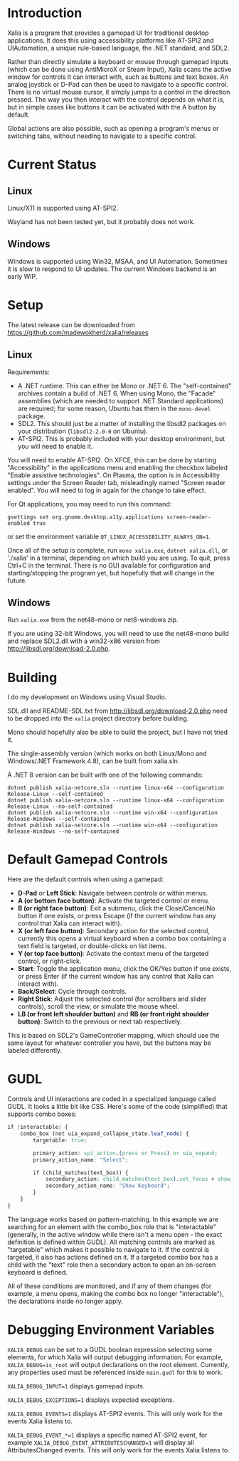# Introduction
Xalia is a program that provides a gamepad UI for traditional desktop applications. It does this using accessibility platforms like AT-SPI2 and UIAutomation, a unique rule-based language, the .NET standard, and SDL2.

Rather than directly simulate a keyboard or mouse through gamepad inputs (which can be done using AntiMicroX or Steam Input), Xalia scans the active window for controls it can interact with, such as buttons and text boxes. An analog joystick or D-Pad can then be used to navigate to a specific control. There is no virtual mouse cursor, it simply jumps to a control in the direction pressed. The way you then interact with the control depends on what it is, but in simple cases like buttons it can be activated with the A button by default.

Global actions are also possible, such as opening a program's menus or switching tabs, without needing to navigate to a specific control.

# Current Status

## Linux

Linux/X11 is supported using AT-SPI2.

Wayland has not been tested yet, but it probably does not work.

## Windows

Windows is supported using Win32, MSAA, and UI Automation. Sometimes it is slow to respond to UI updates. The current Windows backend is an early WIP.

# Setup

The latest release can be downloaded from https://github.com/madewokherd/xalia/releases

## Linux

Requirements:
 * A .NET runtime. This can either be Mono or .NET 6. The "self-contained" archives contain a build of .NET 6. When using Mono, the "Facade" assemblies (which are needed to support .NET Standard applications) are required; for some reason, Ubuntu has them in the `mono-devel` package.
 * SDL2. This should just be a matter of installing the libsdl2 packages on your distribution (`libsdl2-2.0-0` on Ubuntu).
 * AT-SPI2. This is probably included with your desktop environment, but you will need to enable it.

You will need to enable AT-SPI2. On XFCE, this can be done by starting "Accessibility" in the applications menu and enabling the checkbox labeled "Enable assistive technologies". On Plasma, the option is in Accessibility settings under the Screen Reader tab, misleadingly named "Screen reader enabled". You will need to log in again for the change to take effect.

For Qt applications, you may need to run this command:
```
gsettings set org.gnome.desktop.a11y.applications screen-reader-enabled true
```
or set the environment variable `QT_LINUX_ACCESSIBILITY_ALWAYS_ON=1`.

Once all of the setup is complete, run `mono xalia.exe`, `dotnet xalia.dll`, or './xalia' in a terminal, depending on which build you are using. To quit, press Ctrl+C in the terminal. There is no GUI available for configuration and starting/stopping the program yet, but hopefully that will change in the future.

## Windows

Run `xalia.exe` from the net48-mono or net8-windows zip.

If you are using 32-bit Windows, you will need to use the net48-mono build and replace SDL2.dll with a win32-x86 version from http://libsdl.org/download-2.0.php.

# Building

I do my development on Windows using Visual Studio.

SDL.dll and README-SDL.txt from http://libsdl.org/download-2.0.php need to be dropped into the `xalia` project directory before building.

Mono should hopefully also be able to build the project, but I have not tried it.

The single-assembly version (which works on both Linux/Mono and Windows/.NET Framework 4.8), can be built from xalia.sln.

A .NET 8 version can be built with one of the following commands:

```
dotnet publish xalia-netcore.sln --runtime linux-x64 --configuration Release-Linux --self-contained
dotnet publish xalia-netcore.sln --runtime linux-x64 --configuration Release-Linux --no-self-contained
dotnet publish xalia-netcore.sln --runtime win-x64 --configuration Release-Windows --self-contained
dotnet publish xalia-netcore.sln --runtime win-x64 --configuration Release-Windows --no-self-contained
```

# Default Gamepad Controls

Here are the default controls when using a gamepad:
 * **D-Pad** or **Left Stick**: Navigate between controls or within menus.
 * **A (or bottom face button)**: Activate the targeted control or menu.
 * **B (or right face button)**: Exit a submenu, click the Close/Cancel/No button if one exists, or press Escape (if the current window has any control that Xalia can interact with).
 * **X (or left face button)**: Secondary action for the selected control, currently this opens a virtual keyboard when a combo box containing a text field is targeted, or double-clicks on list items.
 * **Y (or top face button)**: Activate the context menu of the targeted control, or right-click.
 * **Start**: Toggle the application menu, click the OK/Yes button if one exists, or press Enter (if the current window has any control that Xalia can interact with).
 * **Back/Select**: Cycle through controls.
 * **Right Stick**: Adjust the selected control (for scrollbars and slider controls), scroll the view, or simulate the mouse wheel.
 * **LB (or front left shoulder button)** and **RB (or front right shoulder button)**: Switch to the previous or next tab respectively.

This is based on SDL2's GameController mapping, which should use the same layout for whatever controller you have, but the buttons may be labeled differently.

# GUDL

Controls and UI interactions are coded in a specialized language called GUDL. It looks a little bit like CSS. Here's some of the code (simplified) that supports combo boxes:

```css
if (interactable) {
    combo_box (not uia_expand_collapse_state.leaf_node) {
        targetable: true;

        primary_action: spi_action.(press or Press) or uia_expand;
        primary_action_name: "Select";

        if (child_matches(text_box)) {
            secondary_action: child_matches(text_box).set_focus + show_keyboard;
            secondary_action_name: "Show Keyboard";
        }
    }
}
```

The language works based on pattern-matching. In this example we are searching for an element with the combo_box role that is "interactable" (generally, in the active window while there isn't a menu open - the exact definition is defined within GUDL). All matching controls are marked as "targetable" which makes it possible to navigate to it. If the control is targeted, it also has actions defined on it. If a targeted combo box has a child with the "text" role then a secondary action to open an on-screen keyboard is defined.

All of these conditions are monitored, and if any of them changes (for example, a menu opens, making the combo box no longer "interactable"), the declarations inside no longer apply.

 # Debugging Environment Variables

`XALIA_DEBUG` can be set to a GUDL boolean expression selecting some elements, for which Xalia will output debugging information. For example, `XALIA_DEBUG=is_root` will output declarations on the root element. Currently, any properties used must be referenced inside `main.gudl` for this to work.

`XALIA_DEBUG_INPUT=1` displays gamepad inputs.

`XALIA_DEBUG_EXCEPTIONS=1` displays expected exceptions.

`XALIA_DEBUG_EVENTS=1` displays AT-SPI2 events. This will only work for the events Xalia listens to.

`XALIA_DEBUG_EVENT_*=1` displays a specific named AT-SPI2 event, for example `XALIA_DEBUG_EVENT_ATTRIBUTESCHANGED=1` will display all AttributesChanged events. This will only work for the events Xalia listens to.


